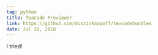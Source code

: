 ```yaml
---
tag: python
title: TeaCode Previewer
link: https://github.com/dustinknopoff/teacodebundles
date: Jul 28, 2018
---
```


I tried!
